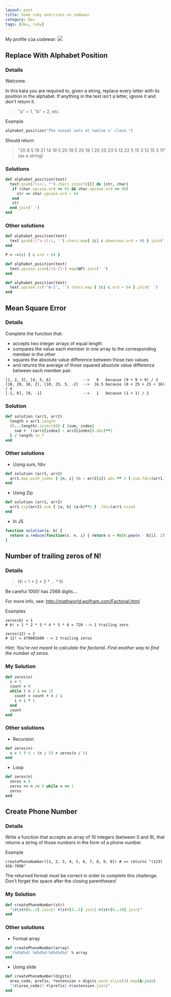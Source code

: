 ```yaml
---
layout: post
title: Some ruby exercises on codewar
category: Dev
tags: [dev, ruby]
---
```


My profile của codewar:
<img src="https://www.codewars.com/users/hientuminh/badges/large
"/>

## Replace With Alphabet Position
### Details
Welcome.

In this kata you are required to, given a string, replace every letter with its position in the alphabet.
If anything in the text isn't a letter, ignore it and don't return it.
> "a" = 1, "b" = 2, etc.

Example

```ruby
alphabet_position("The sunset sets at twelve o' clock.")
```
Should return
> "20 8 5 19 21 14 19 5 20 19 5 20 19 1 20 20 23 5 12 22 5 15 3 12 15 3 11" (as a string)
### Solutions
```ruby
def alphabet_position(text)
  text.gsub(/\s+/, "").chars.inject([]) do |str, char|
   if (char.upcase.ord >= 65 && char.upcase.ord <= 90)
     str << char.upcase.ord - 64
   end
   str
  end.join(' ')
end
```
### Other solutions
```ruby
def alphabet_position(text)
  text.gsub(/[^a-z]/i, '').chars.map{ |c| c.downcase.ord - 96 }.join(' ')
end
```
```ruby
P = ->(c) { c.ord - 64 }

def alphabet_position(text)
  text.upcase.scan(/[A-Z]/).map(&P).join(' ')
end
```
```ruby
def alphabet_position(text)
  text.upcase.tr('^A-Z', '').chars.map { |c| c.ord - 64 }.join(' ')
end
```

## Mean Square Error
### Details
Complete the function that:
- accepts two integer arrays of equal length
- compares the value each member in one array to the corresponding member in the other
- squares the absolute value difference between those two values
- and returns the average of those squared absolute value difference between each member pair.
```
[1, 2, 3], [4, 5, 6]              -->   9   because (9 + 9 + 9) / 3
[10, 20, 10, 2], [10, 25, 5, -2]  -->  16.5 because (0 + 25 + 25 + 16) / 4
[-1, 0], [0, -1]                  -->   1   because (1 + 1) / 2
```
### Solution
```ruby
def solution (arr1, arr2)
  length = arr1.length
  (0...length).inject(0) { |sum, index|
    sum +  ((arr1[index] - arr2[index]).abs)**2
  } / length.to_f
end
```
### Other solutions
- Using sum, fdiv
```ruby
def solution (arr1, arr2)
  arr1.map.with_index { |n, i| (n - arr2[i]).abs ** 2 }.sum.fdiv(arr1.length)
end
```
- Using Zip
```ruby
def solution (arr1, arr2)
  arr1.zip(arr2).sum { |a, b| (a-b)**2 } .fdiv(arr1.size)
end
```
- In JS
```javascript
function solution(a, b) {
  return a.reduce(function(s, n, i) { return s + Math.pow(n - b[i], 2) }, 0) / a.length;
}
```
## Number of trailing zeros of N!
### Details
> N! = 1 * 2 * 3 * ... * N

Be careful 1000! has 2568 digits...

For more info, see: http://mathworld.wolfram.com/Factorial.html

Examples
```
zeros(6) = 1
# 6! = 1 * 2 * 3 * 4 * 5 * 6 = 720 --> 1 trailing zero

zeros(12) = 2
# 12! = 479001600 --> 2 trailing zeros
```
*Hint: You're not meant to calculate the factorial. Find another way to find the number of zeros.*
### My Solution
```ruby
def zeros(n)
  i = 5
  count = 0
  while ( n / i >= 1)
    count = count + n / i
    i = i * 5
  end
  count
end
```
### Other solutions
- Recursion
```ruby
def zeros(n)
  n < 5 ? 0 : (n / 5) + zeros(n / 5)
end
```
- Loop
```ruby
def zeros(n)
  zeros = 0
  zeros += n /= 5 while n >= 1
  zeros
end
```
## Create Phone Number
### Details
Write a function that accepts an array of 10 integers (between 0 and 9), that returns a string of those numbers in the form of a phone number.

Example
```
createPhoneNumber([1, 2, 3, 4, 5, 6, 7, 8, 9, 0]) # => returns "(123) 456-7890"
```
The returned format must be correct in order to complete this challenge.
Don't forget the space after the closing parentheses!
### My Solution
```ruby
def createPhoneNumber(str)
  "(#{str[0..2].join}) #{str[3..5].join}-#{str[6..10].join}"
end
```
### Other solutions
- Format array
```ruby
def createPhoneNumber(array)
  '(%d%d%d) %d%d%d-%d%d%d%d' % array
end
```
- Using slide
```ruby
def createPhoneNumber(digits)
  area_code, prefix, *extension = digits.each_slice(3).map(&:join)
  "(#{area_code}) #{prefix}-#{extension.join}"
end
```